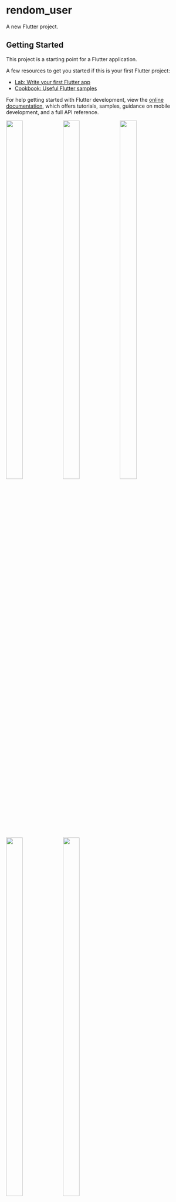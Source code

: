 # rendom_user

A new Flutter project.

## Getting Started

This project is a starting point for a Flutter application.

A few resources to get you started if this is your first Flutter project:

- [Lab: Write your first Flutter app](https://docs.flutter.dev/get-started/codelab)
- [Cookbook: Useful Flutter samples](https://docs.flutter.dev/cookbook)

For help getting started with Flutter development, view the
[online documentation](https://docs.flutter.dev/), which offers tutorials,
samples, guidance on mobile development, and a full API reference.
<p>
   <img src="https://github.com/kaushikHadiya1234/rendom_user_api/assets/119835333/de8c4c80-1e23-4837-81bb-02ae6776ad89" height="50%" width="30%">
   <img src="https://github.com/kaushikHadiya1234/rendom_user_api/assets/119835333/ee1a5b9f-21a8-4d84-939e-14cc0ba4b416" height="50%" width="30%">
   <img src="https://github.com/kaushikHadiya1234/rendom_user_api/assets/119835333/8ed01f6c-0f00-4368-8511-e39a42d93e2b" height="50%" width="30%">
   <img src="https://github.com/kaushikHadiya1234/rendom_user_api/assets/119835333/dd7b3286-faaf-4a96-a8bc-6810437e2931" height="50%" width="30%">
   <img src="https://github.com/kaushikHadiya1234/rendom_user_api/assets/119835333/b2df4501-6144-4d2f-9ab8-9ddee6d510e7" height="50%" width="30%">
</p>  










  
